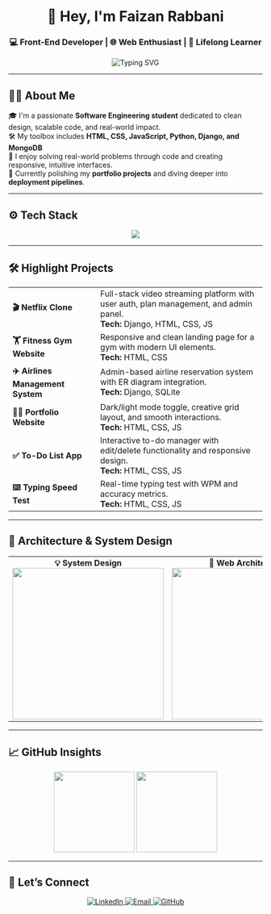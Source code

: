 <h1 align="center">👋 Hey, I'm Faizan Rabbani</h1>
<h3 align="center">💻 Front-End Developer | 🌐 Web Enthusiast | 🚀 Lifelong Learner</h3>

<p align="center">
  <img src="https://readme-typing-svg.herokuapp.com?font=Fira+Code&duration=3000&pause=1000&color=58A6FF&center=true&vCenter=true&width=435&lines=Crafting+beautiful+web+interfaces...;Building+with+Django%2C+JavaScript+%26+MongoDB;Turning+ideas+into+reality+💡" alt="Typing SVG" />
</p>

---

## 🧑‍💻 About Me

🎓 I'm a passionate **Software Engineering student** dedicated to clean design, scalable code, and real-world impact.  
🛠️ My toolbox includes **HTML, CSS, JavaScript, Python, Django, and MongoDB**  
🎯 I enjoy solving real-world problems through code and creating responsive, intuitive interfaces.  
🚧 Currently polishing my **portfolio projects** and diving deeper into **deployment pipelines**.

---

## ⚙️ Tech Stack

<p align="center">
  <img src="https://skillicons.dev/icons?i=html,css,js,python,django,mongodb,sqlite,git,github,bootstrap" />
</p>

---

## 🛠️ Highlight Projects

<table>
  <tr>
    <td><strong>🎬 Netflix Clone</strong></td>
    <td>Full-stack video streaming platform with user auth, plan management, and admin panel.  
    <br><strong>Tech:</strong> Django, HTML, CSS, JS</td>
  </tr>
  <tr>
    <td><strong>🏋️ Fitness Gym Website</strong></td>
    <td>Responsive and clean landing page for a gym with modern UI elements.  
    <br><strong>Tech:</strong> HTML, CSS</td>
  </tr>
  <tr>
    <td><strong>✈️ Airlines Management System</strong></td>
    <td>Admin-based airline reservation system with ER diagram integration.  
    <br><strong>Tech:</strong> Django, SQLite</td>
  </tr>
  <tr>
    <td><strong>👨‍🎨 Portfolio Website</strong></td>
    <td>Dark/light mode toggle, creative grid layout, and smooth interactions.  
    <br><strong>Tech:</strong> HTML, CSS, JS</td>
  </tr>
  <tr>
    <td><strong>✅ To-Do List App</strong></td>
    <td>Interactive to-do manager with edit/delete functionality and responsive design.  
    <br><strong>Tech:</strong> HTML, CSS, JS</td>
  </tr>
  <tr>
    <td><strong>⌨️ Typing Speed Test</strong></td>
    <td>Real-time typing test with WPM and accuracy metrics.  
    <br><strong>Tech:</strong> HTML, CSS, JS</td>
  </tr>
</table>

---

## 🧠 Architecture & System Design

<table>
  <tr>
    <td align="center"><strong>💡 System Design</strong><br><img src="https://user-images.githubusercontent.com/11299574/128067041-6ba354c3-4772-42db-8089-3649d6c39083.png" width="300"/></td>
    <td align="center"><strong>🧱 Web Architecture</strong><br><img src="https://integrio.net/static/a7aa5f34582757f1ae8793302a6c0499/components-of-web-application-architechture.png" width="300"/></td>
  </tr>
</table>

---

## 📈 GitHub Insights

<p align="center">
  <img src="https://streak-stats.demolab.com?user=Faizan-rabbani&theme=tokyonight&hide_border=true" height="160" />
  <img src="https://github-readme-stats.vercel.app/api?username=Faizan-rabbani&show_icons=true&theme=tokyonight&hide_border=true" height="160" />
</p>

---

## 🤝 Let’s Connect

<p align="center">
  <a href="https://www.linkedin.com/in/faizan-webdev/" target="_blank">
    <img alt="LinkedIn" src="https://img.shields.io/badge/LinkedIn-Faizan%20Rabbani-blue?style=for-the-badge&logo=linkedin" />
  </a>
  <a href="mailto:faizanrabbani987@gmail.com">
    <img alt="Email" src="https://img.shields.io/badge/Email-faizanrabbani987@gmail.com-red?style=for-the-badge&logo=gmail" />
  </a>
  <a href="https://github.com/Faizan-rabbani" target="_blank">
    <img alt="GitHub" src="https://img.shields.io/badge/GitHub-Faizan--rabbani-black?style=for-the-badge&logo=github" />
  </a>
</p>
